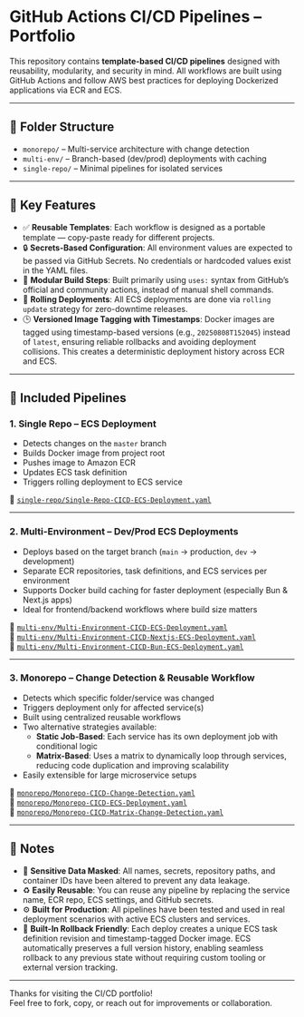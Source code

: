 # GitHub Actions CI/CD Pipelines – Portfolio

This repository contains **template-based CI/CD pipelines** designed with reusability, modularity, and security in mind. All workflows are built using GitHub Actions and follow AWS best practices for deploying Dockerized applications via ECR and ECS.

---

## 📁 Folder Structure

- `monorepo/` – Multi-service architecture with change detection
- `multi-env/` – Branch-based (dev/prod) deployments with caching
- `single-repo/` – Minimal pipelines for isolated services

---

## 🔧 Key Features

- ✅ **Reusable Templates**: Each workflow is designed as a portable template — copy-paste ready for different projects.
- 🔒 **Secrets-Based Configuration**: All environment values are expected to be passed via GitHub Secrets. No credentials or hardcoded values exist in the YAML files.
- 🧱 **Modular Build Steps**: Built primarily using `uses:` syntax from GitHub’s official and community actions, instead of manual shell commands.
- 🔁 **Rolling Deployments**: All ECS deployments are done via `rolling update` strategy for zero-downtime releases.
- 🕒 **Versioned Image Tagging with Timestamps**: Docker images are tagged using timestamp-based versions (e.g., `20250808T152045`) instead of `latest`, ensuring reliable rollbacks and avoiding deployment collisions. This creates a deterministic deployment history across ECR and ECS.

---

## 🚀 Included Pipelines

### 1. Single Repo – ECS Deployment

- Detects changes on the `master` branch
- Builds Docker image from project root
- Pushes image to Amazon ECR
- Updates ECS task definition
- Triggers rolling deployment to ECS service

📄 [`single-repo/Single-Repo-CICD-ECS-Deployment.yaml`](https://github.com/Shinigami368/ci-cd-pipelines-portfolio/blob/main/single-repo/Single-Repo-CICD-ECS-Deployment.yaml)

---

### 2. Multi-Environment – Dev/Prod ECS Deployments

- Deploys based on the target branch (`main` → production, `dev` → development)
- Separate ECR repositories, task definitions, and ECS services per environment
- Supports Docker build caching for faster deployment (especially Bun & Next.js apps)
- Ideal for frontend/backend workflows where build size matters

📄 [`multi-env/Multi-Environment-CICD-ECS-Deployment.yaml`](https://github.com/Shinigami368/ci-cd-pipelines-portfolio/blob/main/multi-env/Multi-Environment-CICD-ECS-Deployment.yaml)  
📄 [`multi-env/Multi-Environment-CICD-Nextjs-ECS-Deployment.yaml`](https://github.com/Shinigami368/ci-cd-pipelines-portfolio/blob/main/multi-env/Multi-Environment-CICD-Nextjs-ECS-Deployment.yaml)  
📄 [`multi-env/Multi-Environment-CICD-Bun-ECS-Deployment.yaml`](https://github.com/Shinigami368/ci-cd-pipelines-portfolio/blob/main/multi-env/Multi-Environment-CICD-Bun-ECS-Deployment.yaml)

---

### 3. Monorepo – Change Detection & Reusable Workflow

- Detects which specific folder/service was changed
- Triggers deployment only for affected service(s)
- Built using centralized reusable workflows
- Two alternative strategies available:
  - **Static Job-Based**: Each service has its own deployment job with conditional logic
  - **Matrix-Based**: Uses a matrix to dynamically loop through services, reducing code duplication and improving scalability
- Easily extensible for large microservice setups

📄 [`monorepo/Monorepo-CICD-Change-Detection.yaml`](https://github.com/Shinigami368/ci-cd-pipelines-portfolio/blob/main/monorepo/Monorepo-CICD-Change-Detection.yaml)  
📄 [`monorepo/Monorepo-CICD-ECS-Deployment.yaml`](https://github.com/Shinigami368/ci-cd-pipelines-portfolio/blob/main/monorepo/Monorepo-CICD-ECS-Deployment.yaml)  
📄 [`monorepo/Monorepo-CICD-Matrix-Change-Detection.yaml`](https://github.com/Shinigami368/ci-cd-pipelines-portfolio/blob/main/monorepo/Monorepo-CICD-Matrix-Change-Detection.yaml)

---

## 📌 Notes

- 🚫 **Sensitive Data Masked**: All names, secrets, repository paths, and container IDs have been altered to prevent any data leakage.
- ♻️ **Easily Reusable**: You can reuse any pipeline by replacing the service name, ECR repo, ECS settings, and GitHub secrets.
- ⚙️ **Built for Production**: All pipelines have been tested and used in real deployment scenarios with active ECS clusters and services.
- 🔁 **Built-In Rollback Friendly**: Each deploy creates a unique ECS task definition revision and timestamp-tagged Docker image. ECS automatically preserves a full version history, enabling seamless rollback to any previous state without requiring custom tooling or external version tracking.

---

Thanks for visiting the CI/CD portfolio!  
Feel free to fork, copy, or reach out for improvements or collaboration.
